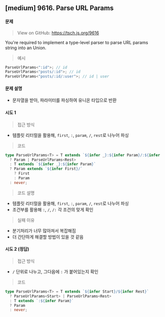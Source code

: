 ## [medium] 9616. Parse URL Params

#### 문제

> View on GitHub: https://tsch.js.org/9616

You're required to implement a type-level parser to parse URL params string into an Union.

> 예시

```ts
ParseUrlParams<":id">; // id
ParseUrlParams<"posts/:id">; // id
ParseUrlParams<"posts/:id/:user">; // id | user
```

#### 문제 설명

- 문자열을 받아, 파라미터를 파싱하여 유니온 타입으로 반환

#### 시도 1

> 접근 방식

- 템플릿 리터럴을 활용해, `first`, `:`, `param`, `/`, `rest`로 나누어 파싱

> 코드

```ts
type ParseUrlParams<T> = T extends `${infer _}:${infer Param}/:${infer Rest}`
  ? Param | ParseUrlParams<Rest>
  : T extends `${infer _}:${infer Param}`
  ? Param extends `${infer First}/`
    ? First
    : Param
  : never;
```

> 코드 설명

- 템플릿 리터럴을 활용해, `first`, `:`, `param`, `/`, `rest`로 나누어 파싱
- 조건부를 활용해 `:`, `/`, `/:` 각 조건의 맞게 확인

> 실패 이유

- 분기처리가 너무 많아져서 복잡해짐
- 더 간단하게 해결할 방법이 있을 것 같음

#### 시도 2 (정답)

> 접근 방식

- `/` 단위로 나누고, 그다음에 `:` 가 붙어있는지 확인

> 코드

```ts
type ParseUrlParams<T> = T extends `${infer Start}/${infer Rest}`
  ? ParseUrlParams<Start> | ParseUrlParams<Rest>
  : T extends `:${infer Param}`
  ? Param
  : never;
```
